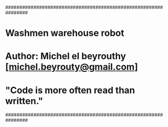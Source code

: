 ################################################################
#               Washmen warehouse robot                        #
#                                                              #
#   Author: Michel el beyrouthy [michel.beyrouty@gmail.com]    #
#         "Code is more often read than written."              #
################################################################